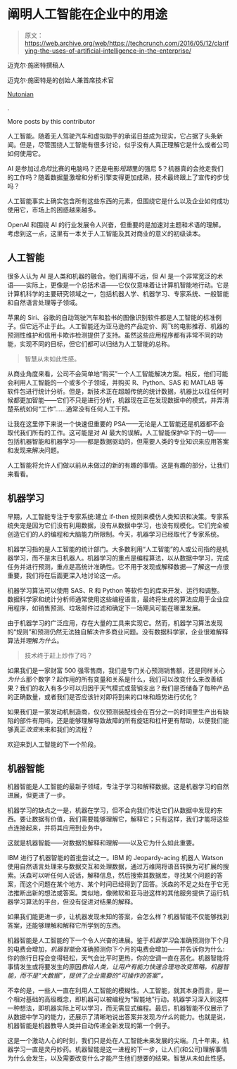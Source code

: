 # 阐明人工智能在企业中的用途 

> 原文：<https://web.archive.org/web/https://techcrunch.com/2016/05/12/clarifying-the-uses-of-artificial-intelligence-in-the-enterprise/>

迈克尔·施密特撰稿人

迈克尔·施密特是的创始人兼首席技术官

[Nutonian](https://web.archive.org/web/20230205235548/http://www.nutonian.com/)

.

More posts by this contributor

人工智能。随着无人驾驶汽车和虚拟助手的承诺日益成为现实，它占据了头条新闻。但是，尽管围绕人工智能有很多讨论，似乎没有人真正理解它是什么或者公司如何使用它。

AI 是参加过*危险*比赛的电脑吗？还是电影*短路*里的强尼 5？机器真的会抢走我们的工作吗？随着数据量激增和分析引擎变得更加成熟，技术最终跟上了宣传的步伐吗？

人工智能事实上确实包含所有这些东西的元素，但围绕它是什么以及企业如何成功使用它，市场上的困惑越来越多。

OpenAI 和围绕 AI 的行业发展令人兴奋，但重要的是加速对主题和术语的理解。考虑到这一点，这里有一本关于人工智能及其对商业的意义的初级读本。

## 人工智能

很多人认为 AI 是人类和机器的融合。他们离得不远，但 AI 是一个非常宽泛的术语——实际上，更像是一个总括术语——它仅仅意味着让计算机智能地行动。它是计算机科学的主要研究领域之一，包括机器人学、机器学习、专家系统、一般智能和自然语言处理等子领域。

苹果的 Siri、谷歌的自动驾驶汽车和脸书的图像识别软件都是人工智能的标准例子。但它远不止于此。人工智能还为亚马逊的产品定价、网飞的电影推荐、机器的预测性维护和信用卡欺诈检测提供了支持。虽然这些应用程序都有非常不同的功能，实现不同的目标，但它们都可以归结为人工智能的总称。

> 智慧从未如此性感。

从商业角度来看，公司不会简单地“购买”一个人工智能解决方案。相反，他们可能会利用人工智能的一个或多个子领域，并购买 R、Python、SAS 和 MATLAB 等软件包进行统计分析。但是，新技术正在超越传统的统计数据，机器比以往任何时候都更加智能——它们不只是进行分析，机器现在正在发现数据中的模式，并弄清楚系统如何“工作”……通常没有任何人工干预。

让我在这里停下来说一个快速但重要的 PSA——无论是人工智能还是机器都不会取代我们所有的工作。这可能是对 AI 最大的误解。人工智能保护伞下的一切——包括机器智能和机器学习——都是数据驱动的，但需要人类的专业知识来应用答案和发现来解决问题。

人工智能将允许人们做以前从未做过的新的有趣的事情。这是有趣的部分，让我们来看看。

## 机器学习

早期，人工智能专注于专家系统:建立 if-then 规则来模仿人类知识和决策。专家系统失宠是因为它们没有利用数据，没有从数据中学习，也没有规模化。它们完全被创造它们的人的编程和大脑能力所限制。今天，机器学习已经取代了专家系统。

机器学习指的是人工智能的统计部门。大多数利用“人工智能”的人或公司指的是机器学习，而不是末日机器人。机器学习的重点是编程算法，以从数据中学习，完成任务并进行预测，重点是高统计准确性。它不用于发现或解释数据—了解这一点很重要，我们将在后面更深入地讨论这一点。

机器学习算法可以使用 SAS、R 和 Python 等软件包的库来开发、运行和调整。数据科学家和统计分析师通常使用这些编程语言，最终将生成的算法应用于企业应用程序，如销售预测、垃圾邮件过滤和确定下一场飓风可能在哪里发展。

由于机器学习的广泛应用，存在大量的工具来实现它。然而，机器学习算法发现的“规则”和预测仍然无法独自解决许多商业问题。没有数据科学家，企业很难解释算法并理解*为什么*。

> 技术终于赶上炒作了吗？

如果我们是一家财富 500 强零售商，我们是专门关心预测销售额，还是同样关心*为什么*那个数字？起作用的所有变量和关系是什么，我们可以改变什么来改善结果？我们的收入有多少可以归因于天气模式或营销支出？我们是否储备了每种产品的正确数量，或者我们是否应该针对即将到来的口味和趋势进行优化？

如果我们是一家发动机制造商，仅仅预测装配线会在百分之一的时间里生产出有缺陷的部件有用吗，还是能够理解导致故障的所有旋钮和杠杆更有帮助，以便我们能够真正*改变*未来和我们的流程？

欢迎来到人工智能的下一个阶段。

## 机器智能

机器智能是人工智能的最新子领域，专注于学习和解释数据。这是机器学习的自然进展，但更进了一步。

机器学习的缺点之一是，机器在学习，但不会向我们传达它们从数据中发现的东西。要让数据有价值，我们需要能够理解它，解释它；只有这样，我们才能将这些点连接起来，并将其应用到业务中。

这就是机器智能——对数据的解释和理解——以及它为什么如此重要。

IBM 进行了机器智能的首批尝试之一。IBM 的 Jeopardy-acing 机器人 Watson 使用自然语言处理来与数据交互和处理数据，通过万维网将语音转换为可扩展的搜索。沃森可以听任何人说话，解释信息，然后搜索其数据库，寻找某个问题的答案，而这个问题在某个地方、某个时间已经得到了回答。沃森的不足之处在于它无法推断出新的想法或答案。类似地，像微软和亚马逊这样的其他服务提供了运行机器学习算法的平台，但没有促进对结果的解释。

如果我们能更进一步，让机器发现未知的答案，会怎么样？机器智能不仅能够找到答案，还能够理解和解释它所学到的东西。

机器智能是人工智能的下一个令人兴奋的进展。鉴于*机器学习*会准确预测你下个月的电费会增加，*机器智能*会准确预测你下个月的电费会增加——并告诉你为什么:你的旅行日程会变得轻松，天气会比平时更热，你的空调一直在恶化。机器智能将事情发生或将要发生的原因*教给人类，让用户有能力快速合理地改变策略。机器智能，而不是“大数据”，提供了企业需要的“可操作的答案”。*

不幸的是，一些人一直在利用人工智能的模糊性。人工智能，就其本身而言，是一个相对基础的高级概念，即机器可以被编程为“智能地”行动。机器学习深入到这样一种想法，即机器实际上可以学习，而无需显式编程。最后，机器智能不仅展示了从数据中学习的能力，还展示了清晰地说出答案并发现*为什么*的能力。也就是说，机器智能是机器教导人类并自动传递全新发现的第一个例子。

这是一个激动人心的时刻，我们只是处在人工智能未来发展的尖端。几十年来，机器学习一直是灵丹妙药。机器智能是这一进程的下一步，让人们(和公司)理解事情为什么会发生，以及需要改变什么才能产生他们想要的结果。智慧从未如此性感。